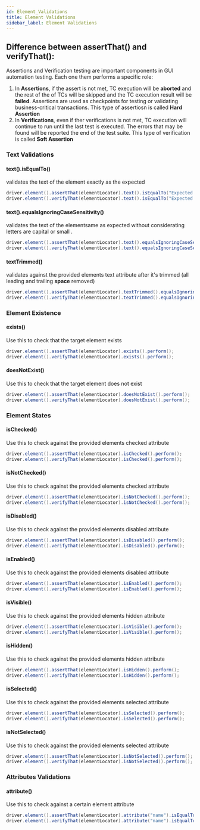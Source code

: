 ```yaml
---
id: Element_Validations
title: Element Validations
sidebar_label: Element Validations
---
```


## Difference between assertThat() and verifyThat():

Assertions and Verification testing are important components in GUI automation testing. Each one them performs a specific role: 
1. In **Assertions**, if the assert is not met, TC execution will be **aborted** and the rest of the of TCs will be skipped and the TC execution result will be **failed**. Assertions are used as checkpoints for testing or validating business-critical transactions. This type of assertiosn is called **Hard Assertion**
 1. In **Verifications**, even if ther verifications is not met, TC execution will continue to run until the last test is executed. The errors that may be found will be reported the end of the test suite. This type of verification is called **Soft Assertion**

### Text Validations 

#### text().isEqualTo()
validates the text of the element exactly as the expected  

```java
driver.element().assertThat(elementLocator).text().isEqualTo("Expected Text").perform();
driver.element().verifyThat(elementLocator).text().isEqualTo("Expected Text").perform();
```

#### text().equalsIgnoringCaseSensitivity()
validates the text of the elementsame as expected  without considerating letters are capital or small .

```java
driver.element().assertThat(elementLocator).text().equalsIgnoringCaseSensitivity("Expected Text").perform();
driver.element().verifyThat(elementLocator).text().equalsIgnoringCaseSensitivity("Expected Text").perform();
```

#### textTrimmed()
validates against the provided elements text attribute after it's trimmed (all leading and trailing **space** removed)

```java
driver.element().assertThat(elementLocator).textTrimmed().equalsIgnoringCaseSensitivity("Expected Text").perform();
driver.element().verifyThat(elementLocator).textTrimmed().equalsIgnoringCaseSensitivity("Expected Text").perform();
```

### Element Existence
#### exists()
Use this to check that the target element exists

```java
driver.element().assertThat(elementLocator).exists().perform();
driver.element().verifyThat(elementLocator).exists().perform();
```

#### doesNotExist()
Use this to check that the target element does not exist

```java
driver.element().assertThat(elementLocator).doesNotExist().perform();
driver.element().verifyThat(elementLocator).doesNotExist().perform();
```
### Element States

#### isChecked()
Use this to check against the provided elements checked attribute

```java
driver.element().assertThat(elementLocator).isChecked().perform();
driver.element().verifyThat(elementLocator).isChecked().perform();
```

#### isNotChecked()
Use this to check against the provided elements checked attribute

```java
driver.element().assertThat(elementLocator).isNotChecked().perform();
driver.element().verifyThat(elementLocator).isNotChecked().perform();
```

#### isDisabled()
Use this to check against the provided elements disabled attribute

```java
driver.element().assertThat(elementLocator).isDisabled().perform();
driver.element().verifyThat(elementLocator).isDisabled().perform();
```

#### isEnabled()
Use this to check against the provided elements disabled attribute

```java
driver.element().assertThat(elementLocator).isEnabled().perform();
driver.element().verifyThat(elementLocator).isEnabled().perform();
```

#### isVisible()
Use this to check against the provided elements hidden attribute

```java
driver.element().assertThat(elementLocator).isVisible().perform();
driver.element().verifyThat(elementLocator).isVisible().perform();
```
#### isHidden()
Use this to check against the provided elements hidden attribute

```java
driver.element().assertThat(elementLocator).isHidden().perform();
driver.element().verifyThat(elementLocator).isHidden().perform();
```

#### isSelected()
Use this to check against the provided elements selected attribute

```java
driver.element().assertThat(elementLocator).isSelected().perform();
driver.element().verifyThat(elementLocator).isSelected().perform();
```

#### isNotSelected()
Use this to check against the provided elements selected attribute

```java
driver.element().assertThat(elementLocator).isNotSelected().perform();
driver.element().verifyThat(elementLocator).isNotSelected().perform();
```

### Attributes Validations

#### attribute()
Use this to check against a certain element attribute

```java
driver.element().assertThat(elementLocator).attribute("name").isEqualTo("expected value").perform();
driver.element().verifyThat(elementLocator).attribute("name").isEqualTo("expected value").perform();
```




[webdriver]: https://www.selenium.dev/documentation/en/webdriver/
[default configurations]: #
[properties files]: #
[edit configurations]: #
[driverfactory]: #
[reporting]: #
[webdrivermanager]: https://github.com/bonigarcia/webdrivermanager
[browseractions]: https://mohabmohie.github.io/SHAFT_ENGINE/apidocs/com/shaft/gui/browser/BrowserActions.html
[elementactions]: https://mohabmohie.github.io/SHAFT_ENGINE/apidocs/com/shaft/gui/element/ElementActions.html
[by methods]: https://www.selenium.dev/selenium/docs/api/java/org/openqa/selenium/By.html
[reporting]: #
[verification]: #
[getcssproperty​]: #get-the-value-of-a-css-property
